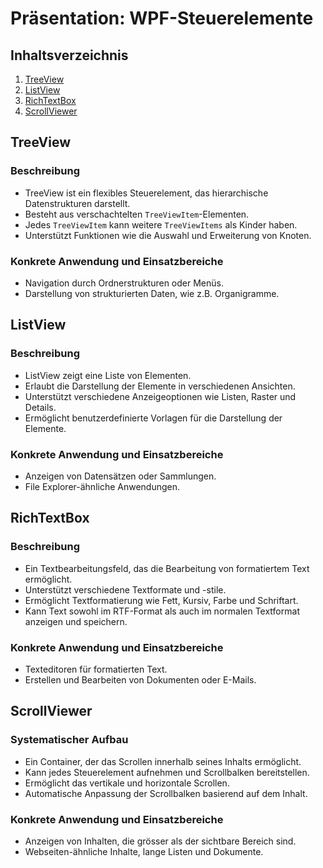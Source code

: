 # Präsentation: WPF-Steuerelemente

## Inhaltsverzeichnis

1. [TreeView](#treeview)
2. [ListView](#listview)
3. [RichTextBox](#richtextbox)
4. [ScrollViewer](#scrollviewer)

## TreeView

### Beschreibung

- TreeView ist ein flexibles Steuerelement, das hierarchische Datenstrukturen darstellt.
- Besteht aus verschachtelten `TreeViewItem`-Elementen.
- Jedes `TreeViewItem` kann weitere `TreeViewItems` als Kinder haben.
- Unterstützt Funktionen wie die Auswahl und Erweiterung von Knoten.

### Konkrete Anwendung und Einsatzbereiche

- Navigation durch Ordnerstrukturen oder Menüs.
- Darstellung von strukturierten Daten, wie z.B. Organigramme.

## ListView

### Beschreibung

- ListView zeigt eine Liste von Elementen.
- Erlaubt die Darstellung der Elemente in verschiedenen Ansichten.
- Unterstützt verschiedene Anzeigeoptionen wie Listen, Raster und Details.
- Ermöglicht benutzerdefinierte Vorlagen für die Darstellung der Elemente.

### Konkrete Anwendung und Einsatzbereiche

- Anzeigen von Datensätzen oder Sammlungen.
- File Explorer-ähnliche Anwendungen.

## RichTextBox

### Beschreibung

- Ein Textbearbeitungsfeld, das die Bearbeitung von formatiertem Text ermöglicht.
- Unterstützt verschiedene Textformate und -stile.
- Ermöglicht Textformatierung wie Fett, Kursiv, Farbe und Schriftart.
- Kann Text sowohl im RTF-Format als auch im normalen Textformat anzeigen und speichern.

### Konkrete Anwendung und Einsatzbereiche

- Texteditoren für formatierten Text.
- Erstellen und Bearbeiten von Dokumenten oder E-Mails.

## ScrollViewer

### Systematischer Aufbau

- Ein Container, der das Scrollen innerhalb seines Inhalts ermöglicht.
- Kann jedes Steuerelement aufnehmen und Scrollbalken bereitstellen.
- Ermöglicht das vertikale und horizontale Scrollen.
- Automatische Anpassung der Scrollbalken basierend auf dem Inhalt.

### Konkrete Anwendung und Einsatzbereiche

- Anzeigen von Inhalten, die grösser als der sichtbare Bereich sind.
- Webseiten-ähnliche Inhalte, lange Listen und Dokumente.
